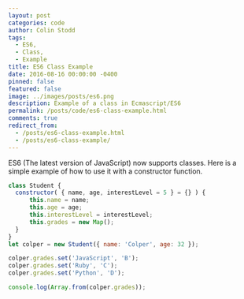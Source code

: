 ```yaml
---
layout: post
categories: code
author: Colin Stodd
tags:
  - ES6,
  - Class,
  - Example
title: ES6 Class Example
date: 2016-08-16 00:00:00 -0400
pinned: false
featured: false
image: ../images/posts/es6.png
description: Example of a class in Ecmascript/ES6
permalink: /posts/code/es6-class-example.html
comments: true
redirect_from:
  - /posts/es6-class-example.html
  - /posts/es6-class-example/
---
```


ES6 (The latest version of JavaScript) now supports classes. Here is a simple example of how to use it with a constructor function.

```javascript
class Student {
  constructor( { name, age, interestLevel = 5 } = {} ) {
      this.name = name;
      this.age = age;
      this.interestLevel = interestLevel;
      this.grades = new Map();
  }
}
let colper = new Student({ name: 'Colper', age: 32 });

colper.grades.set('JavaScript', 'B');
colper.grades.set('Ruby', 'C');
colper.grades.set('Python', 'D');

console.log(Array.from(colper.grades));
```
